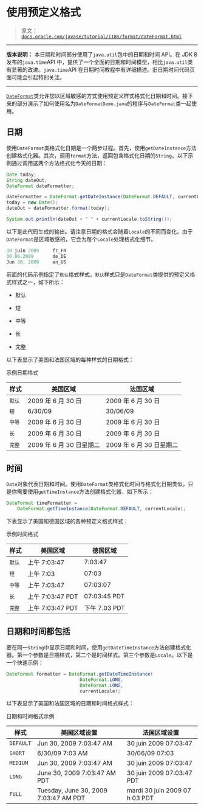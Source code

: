 # 使用预定义格式

> 原文：[`docs.oracle.com/javase/tutorial/i18n/format/dateFormat.html`](https://docs.oracle.com/javase/tutorial/i18n/format/dateFormat.html)

* * *

**版本说明：** 本日期和时间部分使用了`java.util`包中的日期和时间 API。在 JDK 8 发布的`java.time`API 中，提供了一个全面的日期和时间模型，相比`java.util`类有显著的改进。`java.time`API 在日期时间教程中有详细描述。旧日期时间代码页面可能会引起特别关注。

* * *

[`DateFormat`](https://docs.oracle.com/javase/8/docs/api/java/text/DateFormat.html)类允许您以区域敏感的方式使用预定义样式格式化日期和时间。接下来的部分演示了如何使用名为`DateFormatDemo.java`的程序与`DateFormat`类一起使用。

## 日期

使用`DateFormat`类格式化日期是一个两步过程。首先，使用`getDateInstance`方法创建格式化器。其次，调用`format`方法，返回包含格式化日期的`String`。以下示例通过调用这两个方法格式化今天的日期：

```java
Date today;
String dateOut;
DateFormat dateFormatter;

dateFormatter = DateFormat.getDateInstance(DateFormat.DEFAULT, currentLocale);
today = new Date();
dateOut = dateFormatter.format(today);

System.out.println(dateOut + " " + currentLocale.toString());

```

以下是此代码生成的输出。请注意日期的格式会随着`Locale`的不同而变化。由于`DateFormat`是区域敏感的，它会为每个`Locale`处理格式化细节。

```java
30 juin 2009     fr_FR
30.06.2009       de_DE
Jun 30, 2009     en_US

```

前面的代码示例指定了`默认`格式样式。`默认`样式只是`DateFormat`类提供的预定义格式样式之一，如下所示：

+   默认

+   短

+   中等

+   长

+   完整

以下表显示了美国和法国区域的每种样式的日期格式：

示例日期格式

| 样式 | 美国区域 | 法国区域 |
| --- | --- | --- |
| `默认` | 2009 年 6 月 30 日 | 2009 年 6 月 30 日 |
| `短` | 6/30/09 | 30/06/09 |
| `中等` | 2009 年 6 月 30 日 | 2009 年 6 月 30 日 |
| `长` | 2009 年 6 月 30 日 | 2009 年 6 月 30 日 |
| `完整` | 2009 年 6 月 30 日星期二 | 2009 年 6 月 30 日星期二 |

## 时间

`Date`对象代表日期和时间。使用`DateFormat`类格式化时间与格式化日期类似，只是你需要使用`getTimeInstance`方法创建格式化器，如下所示：

```java
DateFormat timeFormatter =
    DateFormat.getTimeInstance(DateFormat.DEFAULT, currentLocale);

```

下表显示了美国和德国区域的各种预定义格式样式：

示例时间格式

| 样式 | 美国区域 | 德国区域 |
| --- | --- | --- |
| `默认` | 上午 7:03:47 | 7:03:47 |
| `短` | 上午 7:03 | 07:03 |
| `中等` | 上午 7:03:47 | 07:03:07 |
| `长` | 上午 7:03:47 PDT | 07:03:45 PDT |
| `完整` | 上午 7:03:47 PDT | 下午 7.03 PDT |

## 日期和时间都包括

要在同一`String`中显示日期和时间，使用`getDateTimeInstance`方法创建格式化器。第一个参数是日期样式，第二个是时间样式。第三个参数是`Locale`。以下是一个快速示例：

```java
DateFormat formatter = DateFormat.getDateTimeInstance(
                           DateFormat.LONG, 
                           DateFormat.LONG, 
                           currentLocale);

```

以下表显示了美国和法国区域的日期和时间格式样式：

日期和时间格式示例

| 样式 | 美国区域设置 | 法国区域设置 |
| --- | --- | --- |
| `DEFAULT` | Jun 30, 2009 7:03:47 AM | 30 juin 2009 07:03:47 |
| `SHORT` | 6/30/09 7:03 AM | 30/06/09 07:03 |
| `MEDIUM` | Jun 30, 2009 7:03:47 AM | 30 juin 2009 07:03:47 |
| `LONG` | June 30, 2009 7:03:47 AM PDT | 30 juin 2009 07:03:47 PDT |
| `FULL` | Tuesday, June 30, 2009 7:03:47 AM PDT | mardi 30 juin 2009 07 h 03 PDT |
